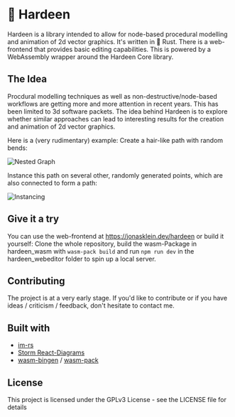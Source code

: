 # 🎩 Hardeen

Hardeen is a library intended to allow for node-based procedural modelling and animation of 2d vector graphics. It's written in 🦀 Rust. There is a web-frontend that provides basic editing capabilities. This is powered by a WebAssembly wrapper around the Hardeen Core library.

## The Idea

Procdural modelling techniques as well as non-destructive/node-based workflows are getting more and more attention in recent years. This has been limited to 3d software packets. The idea behind Hardeen is to explore whether similar approaches can lead to interesting results for the creation and animation of 2d vector graphics.

Here is a (very rudimentary) example: Create a hair-like path with random bends:

![Nested Graph](https://jonasklein.dev/hardeen/example_1.png)

Instance this path on several other, randomly generated points, which are also connected to form a path:

![Instancing](https://jonasklein.dev/hardeen/example_3.png)

## Give it a try

You can use the web-frontend at https://jonasklein.dev/hardeen or build it yourself: Clone the whole repository, build the wasm-Package in hardeen_wasm with `wasm-pack build` and run `npm run dev` in the hardeen_webeditor folder to spin up a local server.

## Contributing

The project is at a very early stage. If you'd like to contribute or if you have ideas / criticism / feedback, don't hesitate to contact me.

## Built with

- [im-rs](https://docs.rs/crate/im/13.0.0)
- [Storm React-Diagrams](https://github.com/projectstorm/react-diagrams)
- [wasm-bingen](https://github.com/rustwasm/wasm-bindgen) / [wasm-pack](https://github.com/rustwasm/wasm-pack)

## License

This project is licensed under the GPLv3 License - see the LICENSE file for details
